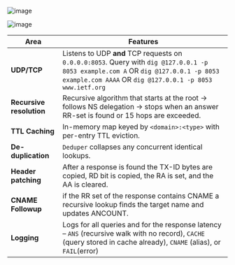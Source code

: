 ![image](https://github.com/user-attachments/assets/e34e161a-bb61-4695-b7ce-d91699d766a5)

![image](https://github.com/user-attachments/assets/06e66e74-798a-45b0-8192-e455a9fb7fa7)

| Area | Features |
|------|----------------------|
| **UDP/TCP** | Listens to UDP **and** TCP requests on `0.0.0.0:8053`. Query with `dig @127.0.0.1 -p 8053 example.com A` OR `dig @127.0.0.1 -p 8053 example.com AAAA` OR `dig @127.0.0.1 -p 8053 www.ietf.org`  |
| **Recursive resolution** | Recursive algorithm that starts at the root → follows NS delegation → stops when an answer RR-set is found or 15 hops are exceeded. |
| **TTL Caching** | In-memory map keyed by `<domain>:<type>` with per-entry TTL eviction.|
| **De-duplication** | `Deduper` collapses any concurrent identical lookups.|
| **Header patching** | After a response is found the TX-ID bytes are copied, RD bit is copied, the RA is set, and the AA is cleared. |
| **CNAME Followup** | if the RR set of the response contains CNAME a recursive lookup finds the target name and updates ANCOUNT. |
| **Logging** | Logs for all queries and for the response latency – `ANS` (recursive walk with no record), `CACHE` (query stored in cache already), `CNAME` (alias), or `FAIL`(error) |



